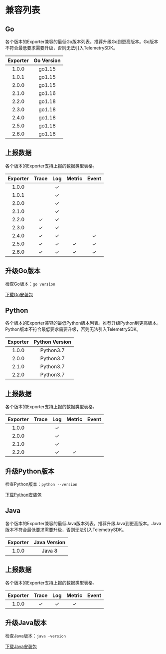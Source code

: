 # 兼容列表

## Go
各个版本的Exporter兼容的最低Go版本列表。推荐升级Go到更高版本。Go版本不符合最低要求需要升级，否则无法引入TelemetrySDK。

| Exporter | Go Version |
|:--------:|:----------:|
|  1.0.0   |   go1.15   |
|  1.0.1   |   go1.15   |
|  2.0.0   |   go1.15   |
|  2.1.0   |   go1.16   |
|  2.2.0   |   go1.18   |
|  2.3.0   |   go1.18   |
|  2.4.0   |   go1.18   |
|  2.5.0   |   go1.18   |
|  2.6.0   |   go1.18   |

## 上报数据

各个版本的Exporter支持上报的数据类型表格。

| Exporter | Trace | Log | Metric | Event |
|:--------:|:-----:|:---:|:------:|:-----:|
|  1.0.0   |       |  ✓  |        |       |
|  1.0.1   |       |  ✓  |        |       |
|  2.0.0   |       |  ✓  |        |       |
|  2.1.0   |       |  ✓  |        |       |
|  2.2.0   |   ✓   |  ✓  |        |       |
|  2.3.0   |   ✓   |  ✓  |        |       |
|  2.4.0   |   ✓   |  ✓  |        |   ✓   |
|  2.5.0   |   ✓   |  ✓  |   ✓    |   ✓   |
|  2.6.0   |   ✓   |  ✓  |   ✓    |   ✓   |

## 升级Go版本

检查Go版本：`go version`

[下载Go安装包](https://gomirrors.org/)

## Python
各个版本的Exporter兼容的最低Python版本列表。推荐升级Python到更高版本。Python版本不符合最低要求需要升级，否则无法引入TelemetrySDK。

| Exporter | Python Version |
|:--------:|:--------------:|
|  1.0.0   |   Python3.7    |
|  2.0.0   |   Python3.7    |
|  2.1.0   |   Python3.7    |
|  2.2.0   |   Python3.7    |

## 上报数据

各个版本的Exporter支持上报的数据类型表格。

| Exporter | Trace | Log | Metric | Event |
|:--------:|:-----:|:---:|:------:|:-----:|
|  1.0.0   |       |  ✓  |        |       |
|  2.0.0   |       |  ✓  |        |       |
|  2.1.0   |       |  ✓  |        |       |
|  2.2.0   |       |  ✓  |   ✓    |       |

## 升级Python版本

检查Python版本：`python --version`

[下载Python安装包](https://www.python.org/downloads/)

## Java
各个版本的Exporter兼容的最低Java版本列表。推荐升级Java到更高版本。Java版本不符合最低要求需要升级，否则无法引入TelemetrySDK。

| Exporter | Java Version |
|:--------:|:------------:|
|  1.0.0   |    Java 8    |

## 上报数据

各个版本的Exporter支持上报的数据类型表格。

| Exporter | Trace | Log | Metric | Event |
|:--------:|:-----:|:---:|:------:|:-----:|
|  1.0.0   |   ✓   |  ✓  |   ✓    |       |

## 升级Java版本

检查Java版本：`java -version`

[下载Java安装包](https://jdk.java.net/)